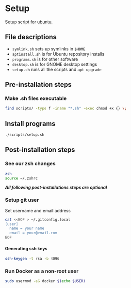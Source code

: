 # Setup

Setup script for ubuntu.

## File descriptions

* `symlink.sh` sets up symlinks in `$HOME`
* `aptinstall.sh` is for Ubuntu repository installs
* `programs.sh` is for other software
* `desktop.sh` is for GNOME desktop settings
* `setup.sh` runs all the scripts and `apt upgrade`

## Pre-installation steps

### Make .sh files executable

```bash
find scripts/ -type f -iname "*.sh" -exec chmod +x {} \;
```

## Install programs

```bash
./scripts/setup.sh
```

## Post-installation steps

### See our zsh changes

```bash
zsh
source ~/.zshrc
```

***All following post-installations steps are optional***

### Setup git user

Set username and email address

```bash
cat <<EOF > ~/.gitconfig.local
[user]
  name = your name
  email = your@email.com
EOF
```

#### Generating ssh keys

```bash
ssh-keygen -t rsa -b 4096
```

### Run Docker as a non-root user

```bash
sudo usermod -aG docker $(echo $USER)
```
